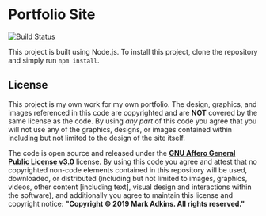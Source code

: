 # Portfolio Site
[![Build Status](https://travis-ci.com/funkybunch/markadkins-portfolio.svg?branch=master)](https://travis-ci.com/funkybunch/markadkins-portfolio)

This project is built using Node.js.  To install this project, clone the repository and simply run `npm install`.

## License
This project is my own work for my own portfolio.  The design, graphics, and images referenced in this code are copyrighted and are **NOT** covered by the same license as the code.  By using *any part* of this code you agree that you will not use any of the graphics, designs, or images contained within including but not limited to the design of the site itself.

The code is open source and released under the [**GNU Affero General Public License v3.0**](https://github.com/funkybunch/Portfolio-Site/blob/master/LICENSE) license.  By using this code you agree and attest that no copyrighted non-code elements contained in this repository will be used, downloaded, or distributed (including but not limited to images, graphics, videos, other content [including text], visual design and interactions within the software), and additionally you agree to maintain this license and copyright notice: **"Copyright &copy; 2019 Mark Adkins.  All rights reserved."**